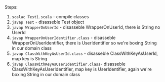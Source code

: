 Steps:

1. `scalac Test1.scala` - compile classes
2. `javap Test` - disasseble Test object
3. `javap WrapperOnUserId` - disasseble WrapperOnUserId, there is String no UserId
4. `javap WrapperOnUserIdentifier.class` - disasseble WrapperOnUserIdentifier, there is UserIdentifier so we're boxing String in our domain class
5. `javap ClassWithKeyAsUserId.class` - disasseble ClassWithKeyAsUserId, map key is String
6. `javap ClassWithKeyAsUserIdentifier.class`- disasseble ClassWithKeyAsUserIdentifier, map key is UserIdentifier, again we're boxing String in our domain class
